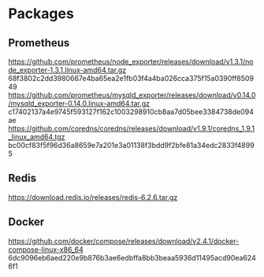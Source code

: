 # Packages

## Prometheus

https://github.com/prometheus/node_exporter/releases/download/v1.3.1/node_exporter-1.3.1.linux-amd64.tar.gz 68f3802c2dd3980667e4ba65ea2e1fb03f4a4ba026cca375f15a0390ff850949
https://github.com/prometheus/mysqld_exporter/releases/download/v0.14.0/mysqld_exporter-0.14.0.linux-amd64.tar.gz   c17402137a4e9745f593127f162c1003298910cb8aa7d05bee3384738de094ae
https://github.com/coredns/coredns/releases/download/v1.9.1/coredns_1.9.1_linux_amd64.tgz   bc00cf83f5f96d36a8659e7a201e3a01138f3bdd9f2bfe81a34edc2833f48995


## Redis

https://download.redis.io/releases/redis-6.2.6.tar.gz


## Docker

https://github.com/docker/compose/releases/download/v2.4.1/docker-compose-linux-x86_64 6dc9096eb6aed220e9b876b3ae6edbffa8bb3beaa5936d11495acd90ea6246f1